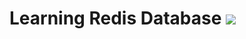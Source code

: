 # Learning Redis Database <img src='https://img.shields.io/badge/redis-%23DD0031.svg?style=for-the-badge&logo=redis&logoColor=white'/>
